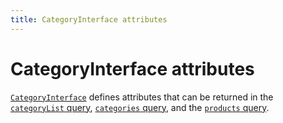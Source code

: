 ```yaml
---
title: CategoryInterface attributes
---
```


# CategoryInterface attributes

[`CategoryInterface`](https://developer.adobe.com/commerce/webapi/graphql-api/index.html#definition-CategoryInterface) defines attributes that can be returned in the [`categoryList` query](../queries/category-list.md), [`categories` query](../queries/categories.md), and the [`products` query](../queries/products.md).
